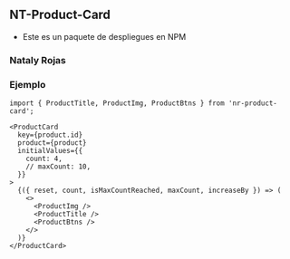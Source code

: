 ## NT-Product-Card

- Este es un paquete de despliegues en NPM

### Nataly Rojas

### Ejemplo

```
import { ProductTitle, ProductImg, ProductBtns } from 'nr-product-card';
```

```
<ProductCard
  key={product.id}
  product={product}
  initialValues={{
    count: 4,
    // maxCount: 10,
  }}
>
  {({ reset, count, isMaxCountReached, maxCount, increaseBy }) => (
    <>
      <ProductImg />
      <ProductTitle />
      <ProductBtns />
    </>
  )}
</ProductCard>
```
